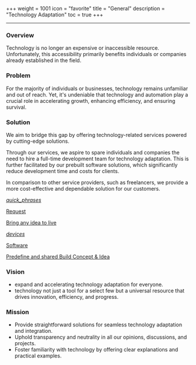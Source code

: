 +++
weight = 1001
icon = "favorite"
title = "General"
description = "Technology Adaptation"
toc = true
+++

---

### Overview

Technology is no longer an expensive or inaccessible resource. Unfortunately, this accessibility primarily benefits individuals or companies already established in the field.

### Problem

For the majority of individuals or businesses, technology remains unfamiliar and out of reach. Yet, it's undeniable that technology and automation play a crucial role in accelerating growth, enhancing efficiency, and ensuring survival.

### Solution

We aim to bridge this gap by offering technology-related services powered by cutting-edge solutions.

Through our services, we aspire to spare individuals and companies the need to hire a full-time development team for technology adaptation. This is further facilitated by our prebuilt software solutions, which significantly reduce development time and costs for clients.

In comparison to other service providers, such as freelancers, we provide a more cost-effective and dependable solution for our customers.

<div class="row flex-xl-wrap pb-2">

<div id="list-item" class="col-md-6 col-12 py-2">
  <a class="text-decoration-none text-reset" href="../2_request/">
    <div class="card h-100 features feature-full-bg rounded p-4 position-relative overflow-hidden border-1">
      <span class="h1 icon-color">
        <i class="material-icons align-middle">quick_phrases</i>
      </span>
      <div class="card-body p-0 content">
        <p class="fs-5 fw-semibold card-title mb-1">Request</p>
        <p class="para card-text mb-0">Bring any idea to live</p>
      </div>
    </div>
  </a>
</div>

<div id="list-item" class="col-md-6 col-12 py-2">
  <a class="text-decoration-none text-reset" href="../11_software/">
    <div class="card h-100 features feature-full-bg rounded p-4 position-relative overflow-hidden border-1">
      <span class="h1 icon-color">
        <i class="material-icons align-middle">devices</i>
      </span>
      <div class="card-body p-0 content">
        <p class="fs-5 fw-semibold card-title mb-1">Software</p>
        <p class="para card-text mb-0">Predefine and shared Build Concept & Idea</p>
      </div>
    </div>
  </a>
</div>

### Vision

- expand and accelerating technology adaptation for everyone.
- technology not just a tool for a select few but a universal resource that drives innovation, efficiency, and progress.

### Mission

- Provide straightforward solutions for seamless technology adaptation and integration.
- Uphold transparency and neutrality in all our opinions, discussions, and projects.
- Foster familiarity with technology by offering clear explanations and practical examples.